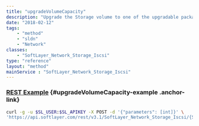 ```yaml
---
title: "upgradeVolumeCapacity"
description: "Upgrade the Storage volume to one of the upgradable packages (for example from 10 Gigs of EVault storage to 100 Gigs of EVault storage). "
date: "2018-02-12"
tags:
    - "method"
    - "sldn"
    - "Network"
classes:
    - "SoftLayer_Network_Storage_Iscsi"
type: "reference"
layout: "method"
mainService : "SoftLayer_Network_Storage_Iscsi"
---
```


### [REST Example](#upgradeVolumeCapacity-example) <a href="/article/rest/"><i class="fas fa-question"></i></a> {#upgradeVolumeCapacity-example .anchor-link} 
```bash
curl -g -u $SL_USER:$SL_APIKEY -X POST -d '{"parameters": [int]}' \
'https://api.softlayer.com/rest/v3.1/SoftLayer_Network_Storage_Iscsi/{SoftLayer_Network_Storage_IscsiID}/upgradeVolumeCapacity'
```
